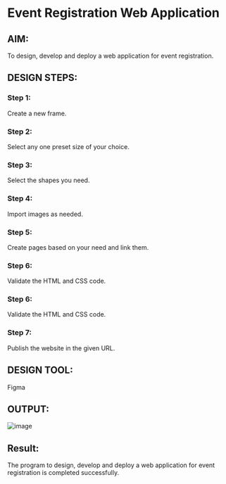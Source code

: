 # Event Registration Web Application

## AIM:
To design, develop and deploy a web application for event registration.

## DESIGN STEPS:

### Step 1:
Create a new frame.

### Step 2:
Select any one preset size of your choice.

### Step 3:
Select the shapes you need.

### Step 4:
Import images as needed.

### Step 5:
Create pages based on your need and link them.

### Step 6:

Validate the HTML and CSS code.

### Step 6:
Validate the HTML and CSS code.

### Step 7:
Publish the website in the given URL.

## DESIGN TOOL:
Figma

## OUTPUT:

![image](https://user-images.githubusercontent.com/118679646/215120888-19b85f57-13f8-4d56-bd8a-882aadc72e0a.png)


## Result:
The program to design, develop and deploy a web application for event registration is completed successfully.
